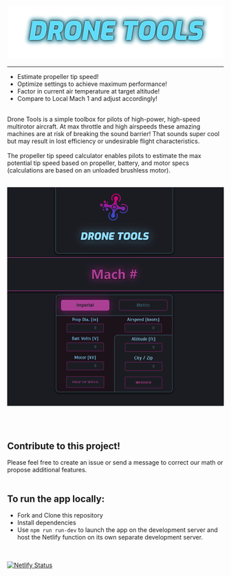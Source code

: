 <p align="center">
  <a href="https://dronetools.dev/"><img src="https://github.com/rboyle-software/drone-tools/blob/a1cb94f51c795f3afe8f2c3e01e31c3a80b9725c/public/dt-logo-transparent1.png" width="500px"></a>
</p>
<hr>

- Estimate propeller tip speed!
- Optimize settings to achieve maximum performance!
- Factor in current air temperature at target altitude!
- Compare to Local Mach 1 and adjust accordingly!
<br><br>


Drone Tools is a simple toolbox for pilots of high-power, high-speed multirotor aircraft. At max throttle and high airspeeds these amazing machines are at risk of breaking the sound barrier! That sounds super cool but may result in lost efficiency or undesirable flight characteristics.
<br><br>
The propeller tip speed calculator enables pilots to estimate the max potential tip speed based on propeller, battery, and motor specs (calculations are based on an unloaded brushless motor).
<br><br>


<p align="center">
  <img src="https://github.com/rboyle-software/drone-tools/blob/ba6c0e06b95b88eb8894995629d558bbcfff7a74/public/drone-tools-ui.png" width="600px">
</p>
<br><br>

## Contribute to this project!

Please feel free to create an issue or send a message to correct our math or propose additional features.
<br><br>

## To run the app locally:

- Fork and Clone this repository
- Install dependencies
- Use `npm run run-dev` to launch the app on the development server and host the Netlify function on its own separate development server.


<br><br>
[![Netlify Status](https://api.netlify.com/api/v1/badges/bba96309-cd3a-494c-90f9-cde59c2896a0/deploy-status)](https://app.netlify.com/sites/dronetools/deploys)
